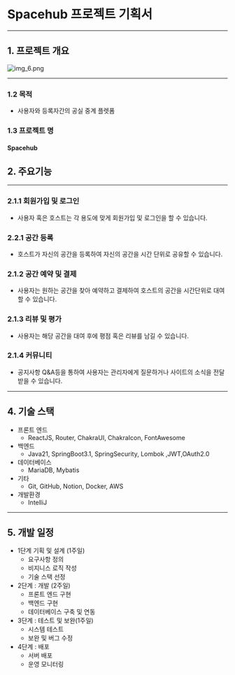 # Spacehub 프로젝트 기획서

- - -

## 1. 프로젝트 개요

![img_6.png](img_6.png)
- - -

### 1.2 목적

- 사용자와 등록자간의 공실 중계 플렛폼

### 1.3 프로젝트 명

#### Spacehub

## 2. 주요기능

- - -

### 2.1.1 회원가입 및 로그인

- 사용자 혹은 호스트는 각 용도에 맞게 회원가입 및 로그인을 할 수 있습니다.

### 2.2.1 공간 등록

- 호스트가 자신의 공간을 등록하여 자신의 공간을 시간 단위로 공유할 수 있습니다.

### 2.1.2 공간 예약 및 결제

- 사용자는 원하는 공간을 찾아 예약하고 결제하여 호스트의 공간을 시간단위로 대여할 수 있습니다.

### 2.1.3 리뷰 및 평가

- 사용자는 해당 공간을 대여 후에 평점 혹은 리뷰를 남길 수 있습니다.

### 2.1.4 커뮤니티

- 공지사항 Q&A등을 통하여 사용자는 관리자에게 질문하거나 사이트의 소식을 전달받을 수 있습니다.

---

## 4. 기술 스택

- 프론트 엔드
    - ReactJS, Router, ChakraUI, ChakraIcon, FontAwesome
- 백엔드
    - Java21, SpringBoot3.1, SpringSecurity, Lombok ,JWT,OAuth2.0
- 데이터베이스
    - MariaDB, Mybatis
- 기타
    - Git, GitHub, Notion, Docker, AWS
- 개발환경
    - IntelliJ

---

## 5. 개발 일정

- 1단계 기획 및 설계 (1주일)
    - 요구사항 정의
    - 비지니스 로직 작성
    - 기술 스택 선정
- 2단계 : 개발 (2주일)
    - 프론트 엔드 구현
    - 백엔드 구현
    - 데이터베이스 구축 및 연동
- 3단계 : 테스트 및 보완(1주일)
    - 시스템 테스트
    - 보완 및 버그 수정
- 4단계 : 배포
    - 서버 배포
    - 운영 모니터링
